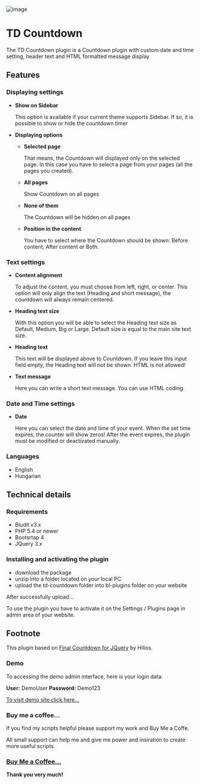 ![image](https://user-images.githubusercontent.com/62479795/146246610-e21007aa-e139-48b0-8a91-228d75ff5f6e.png)

# TD Countdown

The TD Countdown plugin is a Countdown plugin with custom date and time setting, header text and HTML formatted message display

## Features

### Displaying settings

* **Show on Sidebar**

  This option is available if your current theme supports Sidebar. If so, it is possible to show or hide the countdown timer

* **Displaying options**

  * **Selected page**

    That means, the Countdown will displayed only on the selected page.
    In this case you have to select a page from your pages (all the pages you created). 

  * **All pages**

    Show Countdown on all pages

  * **None of them**

    The Countdown will be hidden on all pages

  * **Position in the content**

    You have to select where the Countdown should be shown: Before content, After content or Both.

### Text settings

* **Content alignment**

  To adjust the content, you must choose from left, right, or center. This option will only align the text (Heading and short message), the countdown will always remain centered.
  
* **Heading text size**

  With this option you will be able to select the Heading text size as Default, Medium, Big or Large. Default size is equal to the main site text size. 
  
* **Heading text**

  This text will be displayed above to Countdown. If you leave this input field empty, the Heading text will not be shown. HTML is not allowed!
  
* **Text message**

  Here you can write a short text message. You can use HTML coding.

### Date and Time settings

* **Date**

  Here you can select the date and time of your event. When the set time expires, the counter will show zeros! After the event expires, the plugin must be modified or deactivated manually.
  
### Languages

* English
* Hungarian

## Technical details

### Requirements

* Bludit v3.x
* PHP 5.4 or newer
* Bootsrtap 4
* JQuery 3.x

### Installing and activating the plugin
* download the package
* unzip into a folder located on your local PC
* upload the td-countdown folder into bl-plugins folder on your website

After successfully upload...

To use the plugin you have to activate it on the Settings / Plugins page in admin area of your website.

## Footnote

This plugin based on [Final Countdown for JQuery](http://hilios.github.io/jQuery.countdown/) by Hilios.

### Demo

To accessing the demo admin interface, here is your login data:

**User:** DemoUser **Password:** Demo123

[To visit demo site click here...](http://demo.tompidev.com/admin)

### Buy me a coffee...

If you find my scripts helpful please support my work and Buy Me a Coffe.

All small support can help me and give me power and insiration to create more useful scripts.

### [Buy Me a Coffee...](https://www.buymeacoffee.com/tompidev)

**Thank you very much!**
